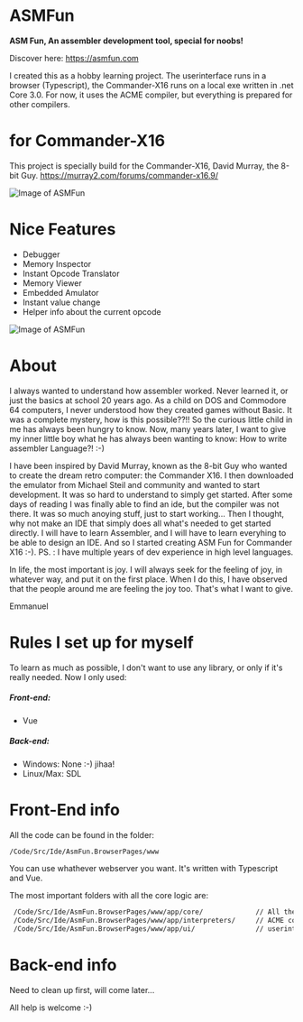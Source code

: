 # ASMFun
**ASM Fun, An assembler development tool, special for noobs!**

Discover here:
https://asmfun.com

I created this as a hobby learning project. 
The userinterface runs in a browser (Typescript), the Commander-X16 runs on a local exe written in .net Core 3.0. For now, it uses the ACME compiler, but everything is prepared for other compilers.

# for Commander-X16
This project is specially build for the Commander-X16, David Murray, the 8-bit Guy.
https://murray2.com/forums/commander-x16.9/

![Image of ASMFun](https://asmfun.com/images/screenshots/screenshot-commanderX16.jpg)

# Nice Features
- Debugger
- Memory Inspector
- Instant Opcode Translator
- Memory Viewer
- Embedded Amulator
- Instant value change
- Helper info about the current opcode

![Image of ASMFun](https://asmfun.com/images/info/CodeAssistHome.gif)


# About
I always wanted to understand how assembler worked. Never learned it, or just the basics at school 20 years ago.
As a child on DOS and Commodore 64 computers, I never understood how they created games without Basic. It was a complete mystery, how is this possible??!!
So the curious little child in me has always been hungry to know. Now, many years later, I want to give my inner little boy what he has always been wanting to know: How to write assembler Language?! :-)

I have been inspired by David Murray, known as the 8-bit Guy who wanted to create the dream retro computer: the Commander X16. I then downloaded the emulator from Michael Steil and community and wanted to start development. It was so hard to understand to simply get started. After some days of reading I was finally able to find an ide, but the compiler was not there. It was so much anoying stuff, just to start working...
Then I thought, why not make an IDE that simply does all what's needed to get started directly. I will have to learn Assembler, and I will have to learn everyhing to be able to design an IDE. And so I started creating ASM Fun for Commander X16 :-).
PS. : I have multiple years of dev experience in high level languages.

In life, the most important is joy. I will always seek for the feeling of joy, in whatever way, and put it on the first place. When I do this, I have observed that the people around me are feeling the joy too.
That's what I want to give.

Emmanuel


# Rules I set up for myself
To learn as much as possible, I don't want to use any library, or only if it's really needed.
Now I only used:
##### Front-end:
- Vue
##### Back-end:
- Windows: None :-) jihaa!
- Linux/Max: SDL 


# Front-End info
All the code can be found in the folder:
```sh
/Code/Src/Ide/AsmFun.BrowserPages/www
````
You can use whathever webserver you want. It's written with Typescript and Vue.

The most important folders with all the core logic are:
```sh
 /Code/Src/Ide/AsmFun.BrowserPages/www/app/core/             // All the core classes
 /Code/Src/Ide/AsmFun.BrowserPages/www/app/interpreters/     // ACME compiler, or later others
 /Code/Src/Ide/AsmFun.BrowserPages/www/app/ui/               // userinterface stuff
```


# Back-end info
Need to clean up first, will come later...



All help is welcome :-)






